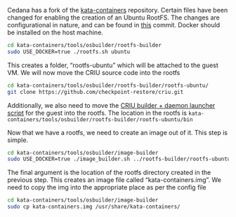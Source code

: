 Cedana has a fork of the [kata-containers](https://github.com/cedana/kata-containers) repository. Certain files have been changed for enabling the creation of an Ubuntu RootFS. The changes are configurational in nature, and can be found in [this](https://github.com/cedana/kata-containers/commit/946b2637c1491d47dfec0e772f73c496e78490a1) commit. Docker should be installed on the host machine.

```bash
cd kata-containers/tools/osbuilder/rootfs-builder
sudo USE_DOCKER=true ./rootfs.sh ubuntu
```

This creates a folder, “rootfs-ubuntu” which will be attached to the guest VM. We will now move the CRIU source code into the rootfs

```bash
cd kata-containers/tools/osbuilder/rootfs-builder/rootfs-ubuntu/
git clone https://github.com/checkpoint-restore/criu.git
```

Additionally, we also need to move the [CRIU builder + daemon launcher script](../../scripts/kata-utils/build_start_daemon.sh) for the guest into the rootfs. The location in the rootfs is `kata-containers/tools/osbuilder/rootfs-builder/rootfs-ubuntu/bin`

Now that we have a rootfs, we need to create an image out of it. This step is simple. 

```bash
cd kata-containers/tools/osbuilder/image-builder
sudo USE_DOCKER=true ./image_builder.sh ../rootfs-builder/rootfs-ubuntu/
```

The final argument is the location of the rootfs directory created in the previous step. This creates an image file called “kata-containers.img”. We need to copy the img into the appropriate place as per the config file 

```bash
cd kata-containers/tools/osbuilder/image-builder
sudo cp kata-containers.img /usr/share/kata-containers/
```